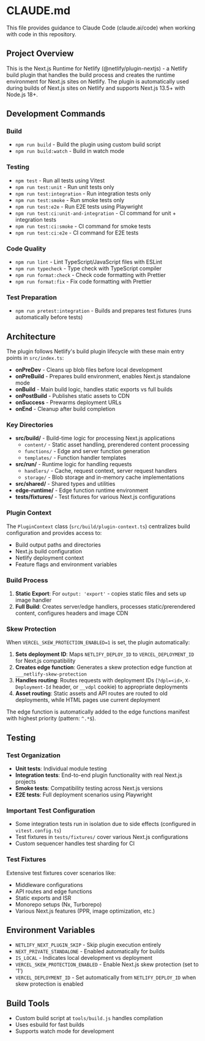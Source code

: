 # CLAUDE.md

This file provides guidance to Claude Code (claude.ai/code) when working with code in this repository.

## Project Overview

This is the Next.js Runtime for Netlify (@netlify/plugin-nextjs) - a Netlify build plugin that handles the build process and creates the runtime environment for Next.js sites on Netlify. The plugin is automatically used during builds of Next.js sites on Netlify and supports Next.js 13.5+ with Node.js 18+.

## Development Commands

### Build
- `npm run build` - Build the plugin using custom build script
- `npm run build:watch` - Build in watch mode

### Testing
- `npm test` - Run all tests using Vitest
- `npm run test:unit` - Run unit tests only
- `npm run test:integration` - Run integration tests only  
- `npm run test:smoke` - Run smoke tests only
- `npm run test:e2e` - Run E2E tests using Playwright
- `npm run test:ci:unit-and-integration` - CI command for unit + integration tests
- `npm run test:ci:smoke` - CI command for smoke tests
- `npm run test:ci:e2e` - CI command for E2E tests

### Code Quality
- `npm run lint` - Lint TypeScript/JavaScript files with ESLint
- `npm run typecheck` - Type check with TypeScript compiler
- `npm run format:check` - Check code formatting with Prettier
- `npm run format:fix` - Fix code formatting with Prettier

### Test Preparation  
- `npm run pretest:integration` - Builds and prepares test fixtures (runs automatically before tests)

## Architecture

The plugin follows Netlify's build plugin lifecycle with these main entry points in `src/index.ts`:

- **onPreDev** - Cleans up blob files before local development
- **onPreBuild** - Prepares build environment, enables Next.js standalone mode
- **onBuild** - Main build logic, handles static exports vs full builds
- **onPostBuild** - Publishes static assets to CDN
- **onSuccess** - Prewarms deployment URLs
- **onEnd** - Cleanup after build completion

### Key Directories

- **src/build/** - Build-time logic for processing Next.js applications
  - `content/` - Static asset handling, prerendered content processing
  - `functions/` - Edge and server function generation
  - `templates/` - Function handler templates
- **src/run/** - Runtime logic for handling requests 
  - `handlers/` - Cache, request context, server request handlers
  - `storage/` - Blob storage and in-memory cache implementations
- **src/shared/** - Shared types and utilities
- **edge-runtime/** - Edge function runtime environment
- **tests/fixtures/** - Test fixtures for various Next.js configurations

### Plugin Context

The `PluginContext` class (`src/build/plugin-context.ts`) centralizes build configuration and provides access to:
- Build output paths and directories
- Next.js build configuration  
- Netlify deployment context
- Feature flags and environment variables

### Build Process

1. **Static Export**: For `output: 'export'` - copies static files and sets up image handler
2. **Full Build**: Creates server/edge handlers, processes static/prerendered content, configures headers and image CDN

### Skew Protection

When `VERCEL_SKEW_PROTECTION_ENABLED=1` is set, the plugin automatically:

1. **Sets deployment ID**: Maps `NETLIFY_DEPLOY_ID` to `VERCEL_DEPLOYMENT_ID` for Next.js compatibility
2. **Creates edge function**: Generates a skew protection edge function at `___netlify-skew-protection`
3. **Handles routing**: Routes requests with deployment IDs (`?dpl=<id>`, `X-Deployment-Id` header, or `__vdpl` cookie) to appropriate deployments
4. **Asset routing**: Static assets and API routes are routed to old deployments, while HTML pages use current deployment

The edge function is automatically added to the edge functions manifest with highest priority (pattern: `^.*$`).

## Testing

### Test Organization
- **Unit tests**: Individual module testing
- **Integration tests**: End-to-end plugin functionality with real Next.js projects  
- **Smoke tests**: Compatibility testing across Next.js versions
- **E2E tests**: Full deployment scenarios using Playwright

### Important Test Configuration
- Some integration tests run in isolation due to side effects (configured in `vitest.config.ts`)
- Test fixtures in `tests/fixtures/` cover various Next.js configurations
- Custom sequencer handles test sharding for CI

### Test Fixtures
Extensive test fixtures cover scenarios like:
- Middleware configurations
- API routes and edge functions
- Static exports and ISR
- Monorepo setups (Nx, Turborepo)
- Various Next.js features (PPR, image optimization, etc.)

## Environment Variables

- `NETLIFY_NEXT_PLUGIN_SKIP` - Skip plugin execution entirely
- `NEXT_PRIVATE_STANDALONE` - Enabled automatically for builds
- `IS_LOCAL` - Indicates local development vs deployment
- `VERCEL_SKEW_PROTECTION_ENABLED` - Enable Next.js skew protection (set to '1')
- `VERCEL_DEPLOYMENT_ID` - Set automatically from `NETLIFY_DEPLOY_ID` when skew protection is enabled

## Build Tools

- Custom build script at `tools/build.js` handles compilation
- Uses esbuild for fast builds
- Supports watch mode for development